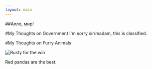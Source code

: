 ```yaml
---
layout: main
---
```


##Алло, мир!

#My Thoughts on Government
I'm sorry sir/madam, this is classified.

#My Thoughts on Furry Animals

![Rusty for the win](http://reticulum.us/images/rusty.jpg "Rusty Rules")

Red pandas are the best.
